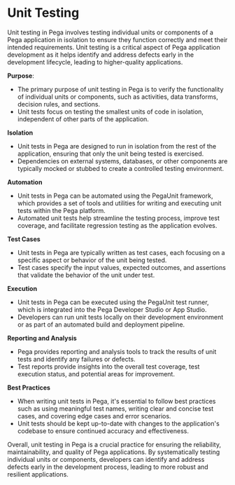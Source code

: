 # Unit Testing 
Unit testing in Pega involves testing individual units or components of a Pega application in isolation to ensure they function correctly and meet their intended requirements. Unit testing is a critical aspect of Pega application development as it helps identify and address defects early in the development lifecycle, leading to higher-quality applications. 

**Purpose**:
   - The primary purpose of unit testing in Pega is to verify the functionality of individual units or components, such as activities, data transforms, decision rules, and sections.
   - Unit tests focus on testing the smallest units of code in isolation, independent of other parts of the application.

**Isolation**
   - Unit tests in Pega are designed to run in isolation from the rest of the application, ensuring that only the unit being tested is exercised.
   - Dependencies on external systems, databases, or other components are typically mocked or stubbed to create a controlled testing environment.

**Automation**
   - Unit tests in Pega can be automated using the PegaUnit framework, which provides a set of tools and utilities for writing and executing unit tests within the Pega platform.
   - Automated unit tests help streamline the testing process, improve test coverage, and facilitate regression testing as the application evolves.

**Test Cases**
   - Unit tests in Pega are typically written as test cases, each focusing on a specific aspect or behavior of the unit being tested.
   - Test cases specify the input values, expected outcomes, and assertions that validate the behavior of the unit under test.

**Execution**
   - Unit tests in Pega can be executed using the PegaUnit test runner, which is integrated into the Pega Developer Studio or App Studio.
   - Developers can run unit tests locally on their development environment or as part of an automated build and deployment pipeline.

**Reporting and Analysis**
   - Pega provides reporting and analysis tools to track the results of unit tests and identify any failures or defects.
   - Test reports provide insights into the overall test coverage, test execution status, and potential areas for improvement.

**Best Practices**
   - When writing unit tests in Pega, it's essential to follow best practices such as using meaningful test names, writing clear and concise test cases, and covering edge cases and error scenarios.
   - Unit tests should be kept up-to-date with changes to the application's codebase to ensure continued accuracy and effectiveness.

Overall, unit testing in Pega is a crucial practice for ensuring the reliability, maintainability, and quality of Pega applications. By systematically testing individual units or components, developers can identify and address defects early in the development process, leading to more robust and resilient applications.